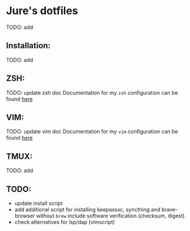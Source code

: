 # Jure's dotfiles

TODO: add

## Installation:

TODO: add

## ZSH:

TODO: update zsh doc
Documentation for my `zsh` configuration can be found [here](https://github.com/jglasovic/dotfiles/blob/master/.zsh/README.md)


## VIM:
TODO: update vim doc
Documentation for my `vim` configuration can be found [here](https://github.com/jglasovic/dotfiles/blob/master/.vim/README.md)

## TMUX:

TODO: add

## TODO:
 - update install script
 - add additional script for installing keepassxc, syncthing and brave-browser without `brew`
   include software verification (checksum, digest)
 - check alternatives for lsp/dap (vimscript)
